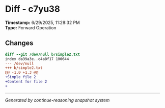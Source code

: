 # Diff - c7yu38

**Timestamp:** 6/29/2025, 11:28:32 PM  
**Type:** Forward Operation

## Changes

```diff
diff --git /dev/null b/simple2.txt
index da39a3e..c4a8f17 100644
--- /dev/null
+++ b/simple2.txt
@@ -1,0 +1,3 @@
+Simple file 2
+Content for file 2
+

```

---
*Generated by continue-reasoning snapshot system*
